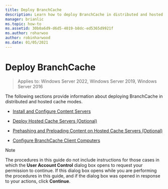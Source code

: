 ```yaml
---
title: Deploy BranchCache
description: Learn how to deploy BranchCache in distributed and hosted cache modes.
manager: brianlic
ms.topic: how-to
ms.assetid: 30b0a6d9-d6d5-4019-b8dc-ed5365d9921f
ms.author: roharwoo
author: robinharwood
ms.date: 01/05/2021
---
```

# Deploy BranchCache

>Applies to: Windows Server 2022, Windows Server 2019, Windows Server 2016

The following sections provide information about deploying BranchCache in distributed and hosted cache modes.

-   [Install and Configure Content Servers](Install-and-Configure-Content-Servers.md)

-   [Deploy Hosted Cache Servers &#40;Optional&#41;](deploy-hosted-cache-servers.md)

-   [Prehashing and Preloading Content on Hosted Cache Servers &#40;Optional&#41;](prehashing-and-preloading.md)

-   [Configure BranchCache Client Computers](Configure-BranchCache-Client-Computers.md)

> [!NOTE]
> The procedures in this guide do not include instructions for those cases in which the **User Account Control** dialog box opens to request your permission to continue. If this dialog box opens while you are performing the procedures in this guide, and if the dialog box was opened in response to your actions, click **Continue**.



